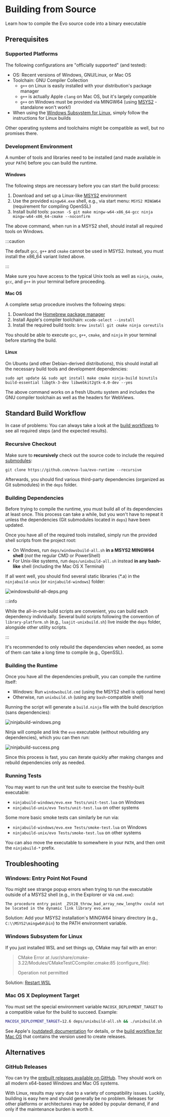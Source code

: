 # Building from Source

Learn how to compile the Evo source code into a binary executable

## Prerequisites

### Supported Platforms

The following configurations are "officially supported" (and tested):

- OS: Recent versions of Windows, GNU/Linux, or Mac OS
- Toolchain: GNU Compiler Collection
  - `g++` on Linux is easily installed with your distribution's package manager
  - `g++` is actually Apple `clang` on Mac OS, but it's largely compatible
  - `g++` on Windows must be provided via MINGW64 (using [MSYS2](https://www.msys2.org/) - standalone won't work!)
- When using the [Windows Subsystem for Linux](https://learn.microsoft.com/en-us/windows/wsl/install), simply follow the instructions for Linux builds

Other operating systems and toolchains might be compatible as well, but no promises there.

### Development Environment

A number of tools and libraries need to be installed (and made available in your `PATH`) before you can build the runtime.

#### Windows

The following steps are necessary before you can start the build process:

1. Download and set up a Linux-like [MSYS2](https://www.msys2.org/) environment
1. Use the provided `mingw64.exe` shell, e.g., via start menu: `MSYS2 MINGW64` (requirement for compiling OpenSSL)
1. Install build tools: `pacman -S git make mingw-w64-x86_64-gcc ninja mingw-w64-x86_64-cmake --noconfirm`

The above command, when run in a MSYS2 shell, should install all required tools on Windows.

:::caution

The default `gcc`, `g++` and `cmake` cannot be used in MSYS2.
Instead, you must install the x86_64 variant listed above.

:::

Make sure you have access to the typical Unix tools as well as `ninja`, `cmake`, `gcc`, and `g++` in your terminal before proceeding.

#### Mac OS

A complete setup procedure involves the following steps:

1. Download the [Homebrew package manager](https://brew.sh/)
1. Install Apple's compiler toolchain: `xcode-select --install`
1. Install the required build tools: `brew install git cmake ninja coreutils`

You should be able to execute `gcc`, `g++`, `cmake`, and `ninja` in your terminal before starting the build.

#### Linux

On Ubuntu (and other Debian-derived distributions), this should install all the necessary build tools and development dependencies:

`sudo apt update && sudo apt install make cmake ninja-build binutils build-essential libgtk-3-dev libwebkit2gtk-4.0-dev --yes`

The above command works on a fresh Ubuntu system and includes the GNU compiler toolchain as well as the headers for WebViews.

## Standard Build Workflow

In case of problems: You can always take a look at the [build workflows](https://github.com/evo-lua/evo-runtime/tree/main/.github/workflows) to see all required steps (and the expected results).

### Recursive Checkout

Make sure to **recursively** check out the source code to include the required [submodules](https://git-scm.com/book/en/v2/Git-Tools-Submodules):

`git clone https://github.com/evo-lua/evo-runtime --recursive`

Afterwards, you should find various third-party dependencies (organized as Git submodules) in the `deps` folder.

### Building Dependencies

Before trying to compile the runtime, you must build all of its dependencies at least once. This process can take a while, but you won't have to repeat it unless the dependencies (Git submodules located in `deps`) have been updated.

Once you have all of the required tools installed, simply run the provided shell scripts from the project root:

- On Windows, run `deps/windowsbuild-all.sh` **in a MSYS2 MINGW64 shell** (_not_ the regular CMD or PowerShell)
- For Unix-like systems, run `deps/unixbuild-all.sh` instead **in any bash-like** shell (including the Mac OS X Terminal)

If all went well, you should find several static libraries (\*.a) in the `ninjabuild-unix` (or `ninjabuild-windows`) folder:

![windowsbuild-all-deps.png](windowsbuild-all-deps.png)

:::info

While the all-in-one build scripts are convenient, you can build each dependency individually. Several build scripts following the convention of `library-platform.sh` (e.g., `luajit-unixbuild.sh`) live inside the `deps` folder, alongside other utility scripts.

:::

It's recommended to only rebuild the dependencies when needed, as some of them can take a long time to compile (e.g., OpenSSL).

### Building the Runtime

Once you have all the dependencies prebuilt, you can compile the runtime itself:

- Windows: Run `windowsbuild.cmd` (using the MSYS2 shell is optional here)
- Otherwise, run `unixbuild.sh` (using any `bash`-compatible shell)

Running the script will generate a `build.ninja` file with the build description (sans dependencies):

![ninjabuild-windows.png](ninjabuild-windows.png)

Ninja will compile and link the `evo` executable (without rebuilding any dependencies), which you can then run:

![ninjabuild-success.png](ninjabuild-success.png)

Since this process is fast, you can iterate quickly after making changes and rebuild dependencies only as needed.

### Running Tests

You may want to run the unit test suite to exercise the freshly-built executable:

- `ninjabuild-windows/evo.exe Tests/unit-test.lua` on Windows
- `ninjabuild-unix/evo Tests/unit-test.lua` on other systems

Some more basic smoke tests can similarly be run via:

- `ninjabuild-windows/evo.exe Tests/smoke-test.lua` on Windows
- `ninjabuild-unix/evo Tests/smoke-test.lua` on other systems

You can also move the executable to somewhere in your `PATH`, and then omit the `ninjabuild-*` prefix.

## Troubleshooting

### Windows: Entry Point Not Found

You might see strange popup errors when trying to run the executable outside of a MSYS2 shell (e.g., in the Explorer or via `cmd.exe`):

`The procedure entry point _ZSt28_throw_bad_array_new_lengthv could not be located in the dynamic link library evo.exe`

Solution: Add your MSYS2 installation's MINGW64 binary directory (e.g., `C:\\MSYS2\mingw64\bin`) to the PATH environment variable.

### Windows Subsystem for Linux

If you just installed WSL and set things up, CMake may fail with an error:

> CMake Error at /usr/share/cmake-3.22/Modules/CMakeTestCCompiler.cmake:85 (configure_file):
>
> Operation not permitted

Solution: [Restart WSL](https://discourse.cmake.org/t/cmake-error-operation-not-permitted-in-new-wsl-ubuntu-session/3681/6)

### Mac OS X Deployment Target

You must set the special environment variable `MACOSX_DEPLOYMENT_TARGET` to a compatible value for the build to succeed. Example:

<!-- ```sh title=build-runtime-and-deps-on-mac-os-monterey.sh -->

```sh title="Building the runtime and its dependencies on Mac OS 12.6 (Monterey)"
MACOSX_DEPLOYMENT_TARGET=12.6 deps/unixbuild-all.sh && ./unixbuild.sh
```

See Apple's [(outdated) documentation](https://developer.apple.com/library/archive/documentation/DeveloperTools/Reference/XcodeBuildSettingRef/1-Build_Setting_Reference/build_setting_ref.html#//apple_ref/doc/uid/TP40003931-CH3-SW129) for details, or the [build workflow for Mac OS](https://github.com/evo-lua/evo-runtime/blob/main/.github/workflows/ci-mac.yml) that contains the version used to create releases.

## Alternatives

### GitHub Releases

You can try the [prebuilt releases available on GitHub](https://github.com/evo-lua/evo-runtime/releases). They should work on all modern x64-based Windows and Mac OS systems.

With Linux, results may vary due to a variety of compatibility issues. Luckily, building is easy here and should generally be no problem.
Releases for other platforms or architectures may be added by popular demand, if and only if the maintenance burden is worth it.
